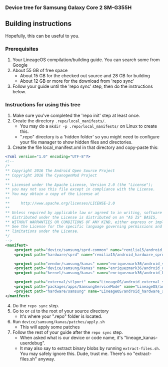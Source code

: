 ### Device tree for Samsung Galaxy Core 2 SM-G355H

## Building instructions
Hopefully, this can be useful to you.

### Prerequisites
1. Your LineageOS compilation/building guide. You can search some from Google
2. About 55 GB of free space
   * About 15 GB for the checked out source and 28 GB for building
   * About 12 GB or more for the download from 'repo sync'
3. Follow your guide until the 'repo sync' step, then do the instructions below.

### Instructions for using this tree
1. Make sure you've completed the 'repo init' step at least once.
2. Create the directory `.repo/local_manifests/`.
   * You may do a `mkdir -p .repo/local_manifests/` on Linux to create this.
   * ".repo" directory is a 'hidden folder' so you might need to configure your file manager to show hidden files and directories.
3. Create the file local_manifest.xml in that directory and copy-paste this:



```xml
<?xml version="1.0" encoding="UTF-8"?>
<!--
/*
** Copyright 2016 The Android Open Source Project
** Copyright 2016 The CyanogenMod Project
**
** Licensed under the Apache License, Version 2.0 (the "License");
** you may not use this file except in compliance with the License.
** You may obtain a copy of the License at
**
**     http://www.apache.org/licenses/LICENSE-2.0
**
** Unless required by applicable law or agreed to in writing, software
** distributed under the License is distributed on an "AS IS" BASIS,
** WITHOUT WARRANTIES OR CONDITIONS OF ANY KIND, either express or implied.
** See the License for the specific language governing permissions and
** limitations under the License.
*/
-->
<manifest>
	<project path="device/samsung/sprd-common" name="remilia15/android_device_samsung_sprd-common" remote="github" revision="cm-13.0"/>
	<project path="hardware/sprd" name="remilia15/android_hardware_sprd" remote="github" revision="cm-13.0"/>

	<project path="vendor/samsung/kanas" name="enriquezmark36/android_vendor_samsung_kanas" remote="github" revision="cm-13.0"/>
	<project path="device/samsung/kanas" name="enriquezmark36/android_device_samsung_kanas" remote="github" revision="cm-13.0"/>
	<project path="kernel/samsung/kanas" name="enriquezmark36/android_kernel_samsung_kanas" remote="github" revision="yack-testing"/>

	<project path="external/stlport" name="LineageOS/android_external_stlport" revision="cm-13.0" remote="github" />
	<project path="packages/apps/SamsungServiceMode" name="LineageOS/android_packages_apps_SamsungServiceMode" revision="cm-13.0" remote="github" />
	<project path="hardware/samsung" name="LineageOS/android_hardware_samsung" revision="cm-13.0" remote="github"/>
</manifest>
```



4. Do the `repo sync` step.
5. Go to or `cd` to the root of your source directory
   * It's where your ".repo" folder is located.
5. Run `device/samsung/kanas/patches/apply.sh`
   * This will apply some patches
6. Follow the rest of your guide after the `repo sync` step.
   * When asked what is our device or code name, it's "lineage_kanas-userdebug".
   * It may also say to extract binary blobs by running `extract-files.sh`. You may safely ignore this. Dude, trust me. There's no "extract-files.sh" anyway.


